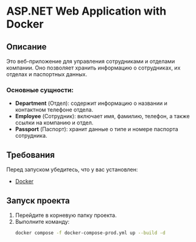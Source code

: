 # ASP.NET Web Application with Docker

## Описание

Это веб-приложение для управления сотрудниками и отделами компании. Оно позволяет хранить информацию о сотрудниках, их отделах и паспортных данных.

### Основные сущности:

- **Department** (Отдел): содержит информацию о названии и контактном телефоне отдела.
- **Employee** (Сотрудник): включает имя, фамилию, телефон, а также ссылки на компанию и отдел.
- **Passport** (Паспорт): хранит данные о типе и номере паспорта сотрудника.

## Требования

Перед запуском убедитесь, что у вас установлен:

- [Docker](https://www.docker.com/get-started)

## Запуск проекта

1. Перейдите в корневую папку проекта.
2. Выполните команду:
   ```sh
   docker compose -f docker-compose-prod.yml up --build -d
